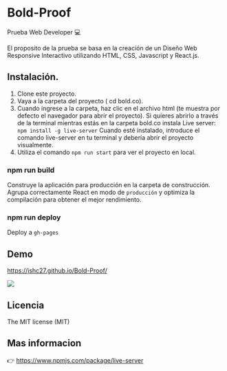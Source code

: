 # Bold-Proof
Prueba Web Developer :computer:

El proposito de la prueba se basa en la creación de un Diseño Web Responsive Interactivo utilizando HTML, CSS, Javascript y React.js.  

## Instalación. 

 1. Clone este proyecto.
 2. Vaya a la carpeta del proyecto ( cd bold.co).
 3. Cuando ingrese a la carpeta, haz clic en el archivo html (te muestra por defecto el navegador para abrir el proyecto).
    Si quieres abrirlo a través de la terminal mientras estás en la carpeta bold.co instala Live server: <code>npm install -g live-server</code>
    Cuando esté instalado, introduce el comando live-server en tu terminal y debería abrir el proyecto visualmente.
 4. Utiliza el comando <code>npm run start</code> para ver el proyecto en local.
 
### npm run build 
 Construye la aplicación para producción en la carpeta de construcción. Agrupa correctamente React en modo de <code>producción</code> y optimiza la compilación para obtener el mejor rendimiento.
 
### npm run deploy 
 Deploy a <code>gh-pages</code>

## Demo 
 
  https://jshc27.github.io/Bold-Proof/
  <div>
    <img src="https://user-images.githubusercontent.com/56690309/125998312-31043518-66d5-4ce8-8b6f-55bd5eaafb66.png"/>
  </div>
  
## Licencia 
The MIT license (MIT)
## Mas informacion
👉 https://www.npmjs.com/package/live-server
